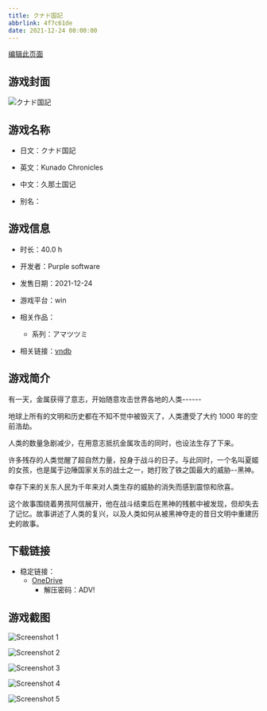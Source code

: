 ```yaml
---
title: クナド国記
abbrlink: 4f7c61de
date: 2021-12-24 00:00:00
---
```

[编辑此页面](https://github.com/ACG-3/ADV3-source/blob/main/source/_posts/games/%E3%82%AF%E3%83%8A%E3%83%89%E5%9B%BD%E8%A8%98.md)

## 游戏封面

![クナド国記](https://pan.timero.xyz/d/onedrive/img_lib_001/%E3%82%AF%E3%83%8A%E3%83%89%E5%9B%BD%E8%A8%98_cover.avif)


## 游戏名称

- 日文：クナド国記
- 英文：Kunado Chronicles
- 中文：久那土国记

- 别名：


## 游戏信息

- 时长：40.0 h
- 开发者：Purple software
- 发售日期：2021-12-24
- 游戏平台：win
- 相关作品：
   - 系列：アマツツミ

- 相关链接：[vndb](https://vndb.org/v32021)


## 游戏简介

有一天，金属获得了意志，开始随意攻击世界各地的人类------

地球上所有的文明和历史都在不知不觉中被毁灭了，人类遭受了大约 1000 年的空前浩劫。

人类的数量急剧减少，在用意志抵抗金属攻击的同时，也设法生存了下来。

许多残存的人类觉醒了超自然力量，投身于战斗的日子。与此同时，一个名叫夏姬的女孩，也是属于边陲国家关东的战士之一，她打败了铁之国最大的威胁--黑神。

幸存下来的关东人民为千年来对人类生存的威胁的消失而感到震惊和欣喜。

这个故事围绕着男孩阿信展开，他在战斗结束后在黑神的残骸中被发现，但却失去了记忆。故事讲述了人类的复兴，以及人类如何从被黑神夺走的昔日文明中重建历史的故事。




## 下载链接

- 稳定链接：
    - [OneDrive](https://pan.timero.xyz/onedrive/adv_lib_001/%E3%82%AF%E3%83%8A%E3%83%89%E5%9B%BD%E8%A8%98)
        - 解压密码：ADV!



## 游戏截图


![Screenshot 1](https://pan.timero.xyz/d/onedrive/img_lib_001/%E3%82%AF%E3%83%8A%E3%83%89%E5%9B%BD%E8%A8%98_Screenshot_1.avif)

![Screenshot 2](https://pan.timero.xyz/d/onedrive/img_lib_001/%E3%82%AF%E3%83%8A%E3%83%89%E5%9B%BD%E8%A8%98_Screenshot_2.avif)

![Screenshot 3](https://pan.timero.xyz/d/onedrive/img_lib_001/%E3%82%AF%E3%83%8A%E3%83%89%E5%9B%BD%E8%A8%98_Screenshot_3.avif)

![Screenshot 4](https://pan.timero.xyz/d/onedrive/img_lib_001/%E3%82%AF%E3%83%8A%E3%83%89%E5%9B%BD%E8%A8%98_Screenshot_4.avif)

![Screenshot 5](https://pan.timero.xyz/d/onedrive/img_lib_001/%E3%82%AF%E3%83%8A%E3%83%89%E5%9B%BD%E8%A8%98_Screenshot_5.avif)

